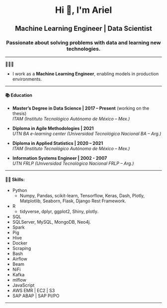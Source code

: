 <h1 align="center">Hi 👋, I'm Ariel</h1>
<h2 align="center">Machine Learning Engineer | Data Scientist</h2>


<h3 align="center">Passionate about solving problems with data and learning new technologies.</h3>


---   

👨🏻‍💻  

+ I work as a **Machine Learning Engineer**, enabling models in production environments.

---  

#### 📚 Education

+ **Master’s Degree in Data Science | 2017 – Present** (working on the thesis)   
*ITAM (Instituto Tecnológico Autónomo de México – Mex.)*

+ **Diploma in Agile Methodologies | 2021**  
*UTN BA e-learning center (Universidad Tecnológica Nacional BA – Arg.)*

+ **Diploma in Applied Statistics | 2020 – 2021**  
*ITAM (Instituto Tecnológico Autónomo de México – Mex.)*  

+ **Information Systems Engineer | 2002 - 2007**  
*UTN FRLP (Universidad Tecnológica Nacional FRLP – Arg.)*  

---  

#### 🥷🏻 Skills:

* Python 
	* Numpy, Pandas, scikit-learn, Tensorflow, Keras, Dash, Plotly, Matplotlib, Seaborn, Flask, Django Rest Framework.   
* R 
	* tidyverse, dplyr, ggplot2, Shiny, plotly.
* SQL   
* SQLServer, MySQL, MongoDB, Neo4j.  
* Spark  
* Pig  
* Hive  
* Docker  
* Scraping  
* Bash  
* Airflow  
* Beam  
* NiFi  
* Kafka  
* mlflow
* JavaScript  
* AWS EMR | EC2 | S3  
* SAP ABAP | SAP PI/PO  

---  

